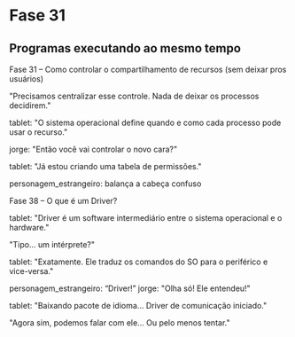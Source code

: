 # Fase 31

## Programas executando ao mesmo tempo

Fase 31 – Como controlar o compartilhamento de recursos (sem deixar pros usuários)

"Precisamos centralizar esse controle. Nada de deixar os processos decidirem."

tablet: "O sistema operacional define quando e como cada processo pode usar o recurso."

jorge: "Então você vai controlar o novo cara?"

tablet: "Já estou criando uma tabela de permissões."

personagem_estrangeiro: balança a cabeça confuso

Fase 38 – O que é um Driver?

tablet: "Driver é um software intermediário entre o sistema operacional e o hardware."

"Tipo... um intérprete?"

tablet: "Exatamente. Ele traduz os comandos do SO para o periférico e vice-versa."

personagem_estrangeiro: “Driver!”
jorge: "Olha só! Ele entendeu!"

tablet: "Baixando pacote de idioma... Driver de comunicação iniciado."

"Agora sim, podemos falar com ele... Ou pelo menos tentar."

